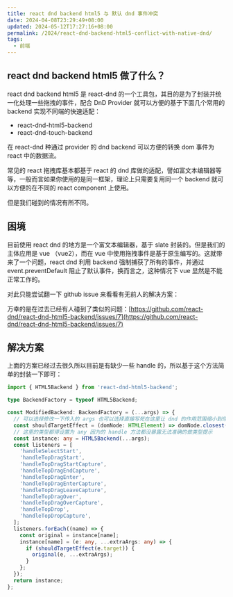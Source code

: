 ```yaml
---
title: react dnd backend html5 与 默认 dnd 事件冲突
date: 2024-04-08T23:29:49+08:00
updated: 2024-05-12T17:27:16+08:00
permalink: /2024/react-dnd-backend-html5-conflict-with-native-dnd/
tags:
  - 前端
---
```


## react dnd backend html5 做了什么？

react dnd backend html5 是 react-dnd 的一个工具包，其目的是为了封装并统一化处理一些拖拽的事件，配合 DnD Provider  就可以方便的基于下面几个常用的 backend 实现不同端的快速适配：

+ react-dnd-html5-backend
+ react-dnd-touch-backend

在 react-dnd 种通过 provider 的 dnd backend 可以方便的转换 dom 事件为 react 中的数据流。

常见的 react 拖拽库基本都基于 react 的 dnd 库做的适配，譬如富文本编辑器等等，一般而言如果你使用的是同一框架，理论上只需要复用同一个 backend 就可以方便的在不同的 react component 上使用。

但是我们碰到的情况有所不同。

## 困境

目前使用 react dnd 的地方是一个富文本编辑器，基于 slate 封装的。但是我们的主体应用是 vue （vue2），而在 vue 中使用拖拽事件是基于原生编写的。这就带来了一个问题，react dnd 利用 backend 强制捕获了所有的事件，并通过 event.preventDefault 阻止了默认事件，换而言之，这种情况下 vue 显然是不能正常工作的。

对此只能尝试翻一下 github issue 来看看有无前人的解决方案：

万幸的是在过去已经有人碰到了类似的问题：[https://github.com/react-dnd/react-dnd-html5-backend/issues/7](https://github.com/react-dnd/react-dnd-html5-backend/issues/7)

## 解决方案

上面的方案已经过去很久所以目前是有缺少一些 handle 的，所以基于这个方法简单的封装一下即可：

```typescript
import { HTML5Backend } from 'react-dnd-html5-backend';

type BackendFactory = typeof HTML5Backend;

const ModifiedBackend: BackendFactory = (...args) => {
  // 可以选择修改一下传入的 args 也可以选择直接写死在这里让 dnd 的作用范围缩小到你期望的地方
  const shouldTargetEffect = (domNode: HTMLElement) => domNode.closest('.xxx-class-name');
  // 这里的类型都得设置为 any 因为的 handle 方法都没暴露无法准确的做类型提示
  const instance: any = HTML5Backend(...args);
  const listeners = [
    'handleSelectStart',
    'handleTopDragStart',
    'handleTopDragStartCapture',
    'handleTopDragEndCapture',
    'handleTopDragEnter',
    'handleTopDragEnterCapture',
    'handleTopDragLeaveCapture',
    'handleTopDragOver',
    'handleTopDragOverCapture',
    'handleTopDrop',
    'handleTopDropCapture',
  ];
  listeners.forEach((name) => {
    const original = instance[name];
    instance[name] = (e: any, ...extraArgs: any) => {
      if (shouldTargetEffect(e.target)) {
        original(e, ...extraArgs);
      }
    };
  });
  return instance;
};
```

